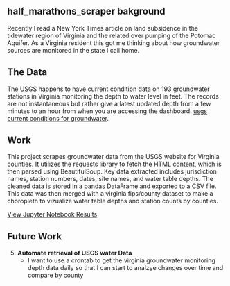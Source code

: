 ## half_marathons_scraper bakground

Recently I read a New York Times article on land subsidence in the tidewater region of Virginia and the related over pumping of the Potomac Aquifer. As a Virginia resident this got me thinking about how groundwater sources are monitored in the state I call home.

## The Data

   The USGS happens to have current condition data on 193 groundwater stations in Virginia monitoring the depth to water level in feet. The records are not instantaneous but rather give a latest updated depth from a few minutes to an hour from when you are accessing the dashboard. [usgs current conditions for groundwater](https://waterdata.usgs.gov/va/nwis/current/?type=gw).


## Work 
This project scrapes groundwater data from the USGS website for Virginia counties. It utilizes the requests library to fetch the HTML content, which is then parsed using BeautifulSoup. Key data extracted includes jurisdiction names, station numbers, dates, site names, and water table depths. The cleaned data is stored in a pandas DataFrame and exported to a CSV file. This data was then merged with a virginia fips/county dataset to make a choropleth to vizualize water table depths and station counts by counties.

[View Jupyter Notebook Results](https://lukeschneider7.github.io/va_groundwater/va_groundwater_viz.html)

## Future Work
5. **Automate retrieval of USGS water Data** 
   - I want to use a crontab to get the virginia groundwater monitoring depth data daily so that I can start to analzye changes over time and compare by county

